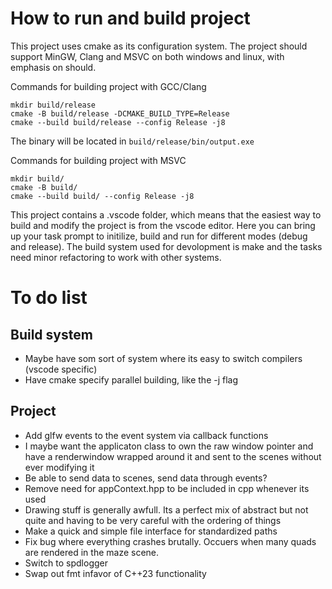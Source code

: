 # How to run and build project
This project uses cmake as its configuration system. The project should support MinGW, Clang and MSVC on both windows and linux, with emphasis on should. 

Commands for building project with GCC/Clang
```
mkdir build/release
cmake -B build/release -DCMAKE_BUILD_TYPE=Release
cmake --build build/release --config Release -j8
```
The binary will be located in `build/release/bin/output.exe`

Commands for building project with MSVC
```
mkdir build/
cmake -B build/ 
cmake --build build/ --config Release -j8
```

This project contains a .vscode folder, which means that the easiest way to build and modify the project is from the vscode editor. Here you can bring up your task prompt to initilize, build and run for different modes (debug and release). The build system used for devolopment is make and the tasks need minor refactoring to work with other systems. 

# To do list

## Build system
- Maybe have som sort of system where its easy to switch compilers (vscode specific)
- Have cmake specify parallel building, like the -j<n> flag

## Project
- Add glfw events to the event system via callback functions
- I maybe want the applicaton class to own the raw window pointer and have a renderwindow wrapped around it and sent to the scenes without ever modifying it
- Be able to send data to scenes, send data through events?
- Remove need for appContext.hpp to be included in cpp whenever its used
- Drawing stuff is generally awfull. Its a perfect mix of abstract but not quite and having to be very careful with the ordering of things 
- Make a quick and simple file interface for standardized paths
- Fix bug where everything crashes brutally. Occuers when many quads are rendered in the maze scene.
- Switch to spdlogger
- Swap out fmt infavor of C++23 functionality